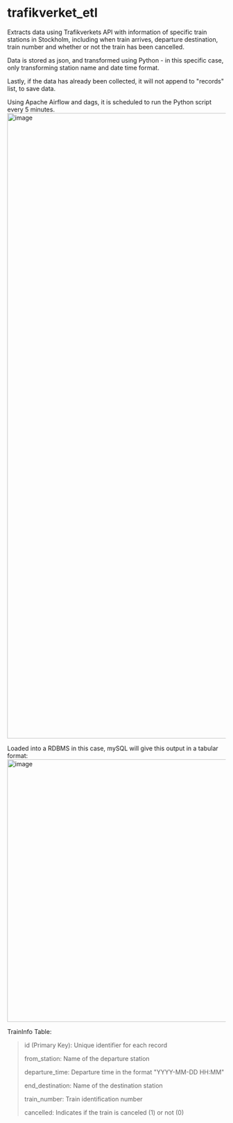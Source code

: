 # trafikverket_etl

Extracts data using Trafikverkets API with information of specific train stations in Stockholm, including
when train arrives, departure destination, train number and whether or not the train has been cancelled.

Data is stored as json, and transformed using Python - in this specific case, only transforming station name and date time format.

Lastly, if the data has already been collected, it will not append to "records" list, to save data.


Using Apache Airflow and dags, it is scheduled to run the Python script every 5 minutes.
<img width="1439" alt="image" src="https://github.com/alihamra/trafikverket_etl/assets/135516165/c0f758df-d1c3-47e0-95a5-b215a5c25175">

Loaded into a RDBMS in this case, mySQL will give this output in a tabular format:
<img width="604" alt="image" src="https://github.com/alihamra/trafikverket_etl/assets/135516165/b0e9617b-865c-4566-b5f9-1e2ffa9b7937">


TrainInfo Table:
>id (Primary Key): Unique identifier for each record
>
>from_station: Name of the departure station
>
>departure_time: Departure time in the format "YYYY-MM-DD HH:MM"
>
>end_destination: Name of the destination station
>
>train_number: Train identification number
>
>cancelled: Indicates if the train is canceled (1) or not (0)
>

